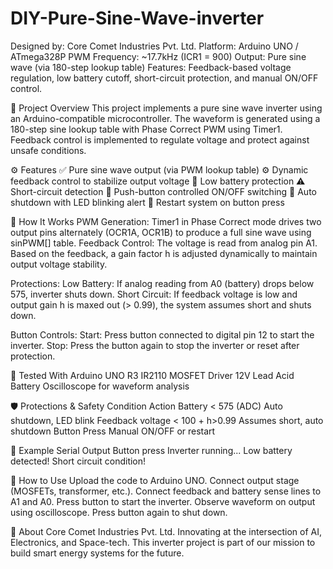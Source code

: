 # DIY-Pure-Sine-Wave-inverter
Designed by: Core Comet Industries Pvt. Ltd.
Platform: Arduino UNO / ATmega328P
PWM Frequency: ~17.7kHz (ICR1 = 900)
Output: Pure sine wave (via 180-step lookup table)
Features: Feedback-based voltage regulation, low battery cutoff, short-circuit protection, and manual ON/OFF control.

📁 Project Overview
This project implements a pure sine wave inverter using an Arduino-compatible microcontroller. The waveform is generated using a 180-step sine lookup table with Phase Correct PWM using Timer1. Feedback control is implemented to regulate voltage and protect against unsafe conditions.

⚙️ Features
✅ Pure sine wave output (via PWM lookup table)
⚙️ Dynamic feedback control to stabilize output voltage
🔋 Low battery protection
⚠️ Short-circuit detection
🔘 Push-button controlled ON/OFF switching
🚨 Auto shutdown with LED blinking alert
🔄 Restart system on button press

🧠 How It Works
PWM Generation: Timer1 in Phase Correct mode drives two output pins alternately (OCR1A, OCR1B) to produce a full sine wave using sinPWM[] table.
Feedback Control: The voltage is read from analog pin A1. Based on the feedback, a gain factor h is adjusted dynamically to maintain output voltage stability.

Protections:
Low Battery: If analog reading from A0 (battery) drops below 575, inverter shuts down.
Short Circuit: If feedback voltage is low and output gain h is maxed out (> 0.99), the system assumes short and shuts down.

Button Controls:
Start: Press button connected to digital pin 12 to start the inverter.
Stop: Press the button again to stop the inverter or reset after protection.




🧪 Tested With
Arduino UNO R3
IR2110 MOSFET Driver
12V Lead Acid Battery
Oscilloscope for waveform analysis

🛡️ Protections & Safety
Condition	Action
Battery < 575 (ADC)	Auto shutdown, LED blink
Feedback voltage < 100 + h>0.99	Assumes short, auto shutdown
Button Press	Manual ON/OFF or restart

🔄 Example Serial Output
Button press
Inverter running...
Low battery detected!
Short circuit condition!

🧾 How to Use
Upload the code to Arduino UNO.
Connect output stage (MOSFETs, transformer, etc.).
Connect feedback and battery sense lines to A1 and A0.
Press button to start the inverter.
Observe waveform on output using oscilloscope.
Press button again to shut down.

🏢 About
Core Comet Industries Pvt. Ltd.
Innovating at the intersection of AI, Electronics, and Space-tech.
This inverter project is part of our mission to build smart energy systems for the future.
